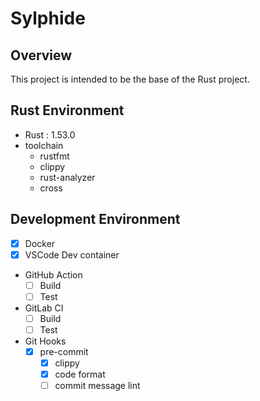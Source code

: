 # Sylphide
## Overview
This project is intended to be the base of the Rust project.
## Rust Environment
- Rust : 1.53.0
- toolchain
  - rustfmt
  - clippy
  - rust-analyzer
  - cross

## Development Environment
- [x] Docker
- [x] VSCode Dev container
- GitHub Action
  - [ ] Build
  - [ ] Test
- GitLab CI
  - [ ] Build
  - [ ] Test
- Git Hooks
  - [x] pre-commit
    - [x] clippy
    - [x] code format
    - [ ] commit message lint
